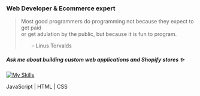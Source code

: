 ### Web Developer & Ecommerce expert

>Most good programmers do programming not because they expect to get paid <br />
or get adulation by the public, but because it is fun to program.
>
>  – Linus Torvalds


##### Ask me about building custom web applications and Shopify stores ✨


[![My Skills](https://skillicons.dev/icons?i=js,html,css)](https://github.com/robertburke2) 

JavaScript | HTML | CSS


